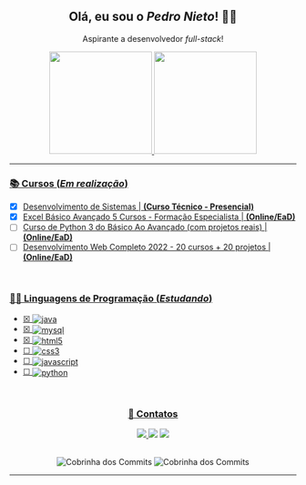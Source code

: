 <div align="center">
<h2> Olá, eu sou o <i>Pedro Nieto</i>! 👋🏼 </h2>
<p> Aspirante a desenvolvedor <i>full-stack</i>! </p>
</div> 



<div align="center">
<a href="https://github.com/Pedroo-Nietoo"/>   
  
<img height="180em" src="https://github-readme-stats.vercel.app/api?username=Pedroo-Nietoo&theme=dracula&show_icons=true&locale=pt-br&title_color=FFFFFF&text__color=FFFFFF&icon_color=&bg_color=DEG,051937,00456A,007789,00A88C&border_color=2F4858&include_all_commits=true&count_private=true"/>

<img height="180em" src="https://github-readme-stats.vercel.app/api/top-langs/?username=Pedroo-Nietoo&theme=dracula&layout=compact&locale=pt-br&title_color=FFFFFF&text__color=FFFFFF&bg_color=DEG,00A88C,007789,00456A,051937&border_color=2F4858&langs_count=5"/>
</div> <hr>



### 📚 Cursos (_Em realização_)
  - [X] Desenvolvimento de Sistemas | **(Curso Técnico - Presencial)**
  - [X] Excel Básico Avançado 5 Cursos - Formação Especialista | **(Online/EaD)**
  - [ ] Curso de Python 3 do Básico Ao Avançado (com projetos reais) |**(Online/EaD)**
  - [ ] Desenvolvimento Web Completo 2022 - 20 cursos + 20 projetos | **(Online/EaD)**
<br>


 
### 👨‍💻 Linguagens de Programação (_Estudando_)
  
  - [X] <img align="center" alt="java" src="https://img.shields.io/badge/Java-0d1117?style=for-the-badge&logo=java&logoColor=ED8B00"/>
  - [X] <img align="center" alt="mysql" src="https://img.shields.io/badge/MySQL-0d1117?style=for-the-badge&logo=mysql&logoColor=white"/>
  - [X] <img align="center" alt="html5" src="https://img.shields.io/badge/HTML5-0d1117?style=for-the-badge&logo=html5&logoColor=E34F26"/>
  - [ ] <img align="center" alt="css3" src="https://img.shields.io/badge/CSS3-0d1117?style=for-the-badge&logo=css3&logoColor=1572B6"/>
  - [ ] <img align="center" alt="javascript" src="https://img.shields.io/badge/JavaScript-0d1117?style=for-the-badge&logo=javascript&logoColor=F7DF1E"/>
  - [ ] <img align="center" alt="python" src="https://img.shields.io/badge/Python-0d1117?style=for-the-badge&logo=python&logoColor=3776AB"/>
<br>



<div align="center" target="_blank">
  
### 📧 Contatos
  <img src="https://img.shields.io/badge/Gmail-1E1F1F?style=for-the-badge&logo=gmail&logoColor=D14836"/>

  <a href="https://www.instagram.com/pedroonietoo/">
  <img src="https://img.shields.io/badge/Instagram-1E1F1F?style=for-the-badge&logo=instagram&logoColor=E4405F"/></a>

  <a href="https://www.linkedin.com/in/pedro-nieto-645299235/">
  <img src="https://img.shields.io/badge/LinkedIn-1E1F1F?style=for-the-badge&logo=linkedin&logoColor=00B2FF"/></a>
  
</div> <br>
  
  
  
<div align="center">
  
  ![Cobrinha dos Commits](https://github.com/Pedroo-Nietoo/Pedroo-Nietoo/blob/output/github-contribution-grid-snake.svg#gh-dark-mode-only)
  ![Cobrinha dos Commits](https://github.com/Pedroo-Nietoo/Pedroo-Nietoo/blob/output/github-contribution-grid-snake.gif#gh-light-mode-only)
  
</div>
<hr>

